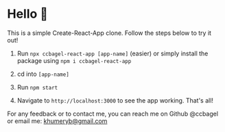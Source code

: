 # Hello 👋

This is a simple Create-React-App clone. Follow the steps below to try it out!

1. Run `npx ccbagel-react-app [app-name]` (easier) or simply install the package using `npm i ccbagel-react-app`

2. cd into `[app-name]` 

3. Run `npm start`

4. Navigate to `http://localhost:3000` to see the app working. That's all!



For any feedback or to contact me, you can reach me on Github @ccbagel or email me: khumeryb@gmail.com